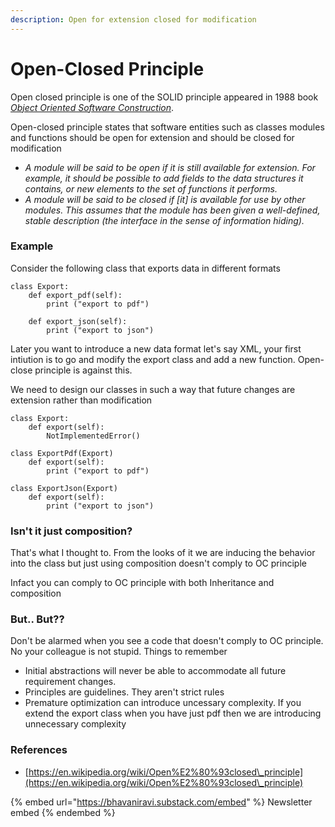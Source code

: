 ```yaml
---
description: Open for extension closed for modification
---
```


# Open-Closed Principle

Open closed principle is one of the SOLID principle appeared in 1988 book [_Object Oriented Software Construction_](https://en.wikipedia.org/wiki/Object-Oriented\_Software\_Construction).

Open-closed principle states that software entities such as classes modules and functions should be open for extension and should be closed for modification

* _A module will be said to be open if it is still available for extension. For example, it should be possible to add fields to the data structures it contains, or new elements to the set of functions it performs._
* _A module will be said to be closed if \[it] is available for use by other modules. This assumes that the module has been given a well-defined, stable description (the interface in the sense of information hiding)._

### Example

Consider the following class that exports data in different formats

```
class Export:
    def export_pdf(self):
        print ("export to pdf")

    def export_json(self):
        print ("export to json")
```

Later you want to introduce a new data format let's say XML, your first intiution is to go and modify the export class and add a new function. Open-close principle is against this.

We need to design our classes in such a way that future changes are extension rather than modification

```
class Export:
    def export(self):
        NotImplementedError()

class ExportPdf(Export)
    def export(self):
        print ("export to pdf")

class ExportJson(Export)
    def export(self):
        print ("export to json")
```

### Isn't it just composition?

That's what I thought to. From the looks of it we are inducing the behavior into the class but just using composition doesn't comply to OC principle

Infact you can comply to OC principle with both Inheritance and composition

### But.. But??

Don't be alarmed when you see a code that doesn't comply to OC principle. No your colleague is not stupid. Things to remember

* Initial abstractions will never be able to accommodate all future requirement changes.
* Principles are guidelines. They aren't strict rules
* Premature optimization can introduce uncessary complexity. If you extend the export class when you have just pdf then we are introducing unnecessary complexity

### References

* [https://en.wikipedia.org/wiki/Open%E2%80%93closed\_principle](https://en.wikipedia.org/wiki/Open%E2%80%93closed\_principle)



{% embed url="https://bhavaniravi.substack.com/embed" %}
Newsletter embed
{% endembed %}
